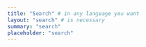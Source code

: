 ```yaml
---
title: "Search" # in any language you want
layout: "search" # is necessary
summary: "search"
placeholder: "search"
---
```

